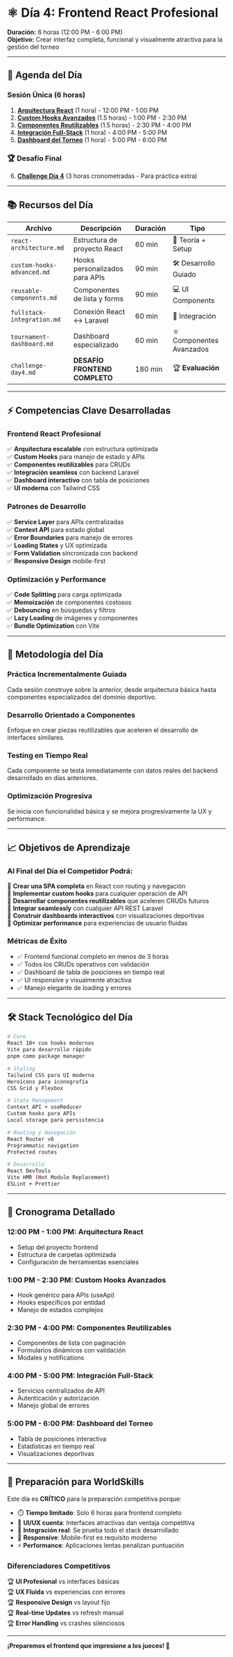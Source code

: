 # ⚛️ Día 4: Frontend React Profesional

**Duración:** 6 horas (12:00 PM - 6:00 PM)  
**Objetivo:** Crear interfaz completa, funcional y visualmente atractiva para la gestión del torneo

---

## 🎯 **Agenda del Día**

### **Sesión Única (6 horas)**

1. **[Arquitectura React](react-architecture.md)** (1 hora) - 12:00 PM - 1:00 PM
2. **[Custom Hooks Avanzados](custom-hooks-advanced.md)** (1.5 horas) - 1:00 PM - 2:30 PM
3. **[Componentes Reutilizables](reusable-components.md)** (1.5 horas) - 2:30 PM - 4:00 PM
4. **[Integración Full-Stack](fullstack-integration.md)** (1 hora) - 4:00 PM - 5:00 PM
5. **[Dashboard del Torneo](tournament-dashboard.md)** (1 hora) - 5:00 PM - 6:00 PM

### **🏆 Desafío Final**

6. **[Challenge Día 4](challenge-day4.md)** (3 horas cronometradas - Para práctica extra)

---

## 📚 **Recursos del Día**

| Archivo                    | Descripción                    | Duración | Tipo                     |
| -------------------------- | ------------------------------ | -------- | ------------------------ |
| `react-architecture.md`    | Estructura de proyecto React   | 60 min   | 📖 Teoría + Setup        |
| `custom-hooks-advanced.md` | Hooks personalizados para APIs | 90 min   | 🛠️ Desarrollo Guiado     |
| `reusable-components.md`   | Componentes de lista y forms   | 90 min   | 💻 UI Components         |
| `fullstack-integration.md` | Conexión React ↔ Laravel       | 60 min   | 🔗 Integración           |
| `tournament-dashboard.md`  | Dashboard especializado        | 60 min   | ⚛️ Componentes Avanzados |
| `challenge-day4.md`        | **DESAFÍO FRONTEND COMPLETO**  | 180 min  | 🏆 **Evaluación**        |

---

## ⚡ **Competencias Clave Desarrolladas**

### **Frontend React Profesional**

✅ **Arquitectura escalable** con estructura optimizada  
✅ **Custom Hooks** para manejo de estado y APIs  
✅ **Componentes reutilizables** para CRUDs  
✅ **Integración seamless** con backend Laravel  
✅ **Dashboard interactivo** con tabla de posiciones  
✅ **UI moderna** con Tailwind CSS

### **Patrones de Desarrollo**

✅ **Service Layer** para APIs centralizadas  
✅ **Context API** para estado global  
✅ **Error Boundaries** para manejo de errores  
✅ **Loading States** y UX optimizada  
✅ **Form Validation** sincronizada con backend  
✅ **Responsive Design** mobile-first

### **Optimización y Performance**

✅ **Code Splitting** para carga optimizada  
✅ **Memoización** de componentes costosos  
✅ **Debouncing** en búsquedas y filtros  
✅ **Lazy Loading** de imágenes y componentes  
✅ **Bundle Optimization** con Vite

---

## 🚀 **Metodología del Día**

### **Práctica Incrementalmente Guiada**

Cada sesión construye sobre la anterior, desde arquitectura básica hasta componentes especializados del dominio deportivo.

### **Desarrollo Orientado a Componentes**

Enfoque en crear piezas reutilizables que aceleren el desarrollo de interfaces similares.

### **Testing en Tiempo Real**

Cada componente se testa inmediatamente con datos reales del backend desarrollado en días anteriores.

### **Optimización Progresiva**

Se inicia con funcionalidad básica y se mejora progresivamente la UX y performance.

---

## 📈 **Objetivos de Aprendizaje**

### **Al Final del Día el Competidor Podrá:**

🎯 **Crear una SPA completa** en React con routing y navegación  
🎯 **Implementar custom hooks** para cualquier operación de API  
🎯 **Desarrollar componentes reutilizables** que aceleren CRUDs futuros  
🎯 **Integrar seamlessly** con cualquier API REST Laravel  
🎯 **Construir dashboards interactivos** con visualizaciones deportivas  
🎯 **Optimizar performance** para experiencias de usuario fluidas

### **Métricas de Éxito**

- ✅ Frontend funcional completo en menos de 3 horas
- ✅ Todos los CRUDs operativos con validación
- ✅ Dashboard de tabla de posiciones en tiempo real
- ✅ UI responsive y visualmente atractiva
- ✅ Manejo elegante de loading y errores

---

## 🛠️ **Stack Tecnológico del Día**

```bash
# Core
React 18+ con hooks modernos
Vite para desarrollo rápido
pnpm como package manager

# Styling
Tailwind CSS para UI moderna
Heroicons para iconografía
CSS Grid y Flexbox

# State Management
Context API + useReducer
Custom hooks para APIs
Local storage para persistencia

# Routing y Navegación
React Router v6
Programmatic navigation
Protected routes

# Desarrollo
React DevTools
Vite HMR (Hot Module Replacement)
ESLint + Prettier
```

---

## 📅 **Cronograma Detallado**

### **12:00 PM - 1:00 PM: Arquitectura React**

- Setup del proyecto frontend
- Estructura de carpetas optimizada
- Configuración de herramientas esenciales

### **1:00 PM - 2:30 PM: Custom Hooks Avanzados**

- Hook genérico para APIs (useApi)
- Hooks específicos por entidad
- Manejo de estados complejos

### **2:30 PM - 4:00 PM: Componentes Reutilizables**

- Componentes de lista con paginación
- Formularios dinámicos con validación
- Modales y notifications

### **4:00 PM - 5:00 PM: Integración Full-Stack**

- Servicios centralizados de API
- Autenticación y autorización
- Manejo global de errores

### **5:00 PM - 6:00 PM: Dashboard del Torneo**

- Tabla de posiciones interactiva
- Estadísticas en tiempo real
- Visualizaciones deportivas

---

## 🎯 **Preparación para WorldSkills**

Este día es **CRÍTICO** para la preparación competitiva porque:

- ⏱️ **Tiempo limitado**: Solo 6 horas para frontend completo
- 🎨 **UI/UX cuenta**: Interfaces atractivas dan ventaja competitiva
- 🔗 **Integración real**: Se prueba todo el stack desarrollado
- 📱 **Responsive**: Mobile-first es requisito moderno
- ⚡ **Performance**: Aplicaciones lentas penalizan puntuación

### **Diferenciadores Competitivos**

🏆 **UI Profesional** vs interfaces básicas  
🏆 **UX Fluida** vs experiencias con errores  
🏆 **Responsive Design** vs layout fijo  
🏆 **Real-time Updates** vs refresh manual  
🏆 **Error Handling** vs crashes silenciosos

---

**¡Preparemos el frontend que impresione a los jueces! 🚀**
